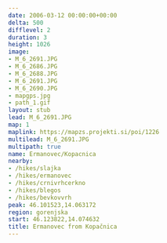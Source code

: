 ```yaml
---
date: 2006-03-12 00:00:00+00:00
delta: 500
difflevel: 2
duration: 3
height: 1026
image:
- M_6_2691.JPG
- M_6_2686.JPG
- M_6_2688.JPG
- M_6_2691.JPG
- M_6_2690.JPG
- mapgps.jpg
- path_1.gif
layout: stub
lead: M_6_2691.JPG
map: 1
maplink: https://mapzs.projekti.si/poi/1226
multilead: M_6_2691.JPG
multipath: true
name: Ermanovec/Kopacnica
nearby:
- /hikes/slajka
- /hikes/ermanovec
- /hikes/crnivrhcerkno
- /hikes/blegos
- /hikes/bevkovvrh
peak: 46.101523,14.063172
region: gorenjska
start: 46.123822,14.074632
title: Ermanovec from Kopačnica
---
```

